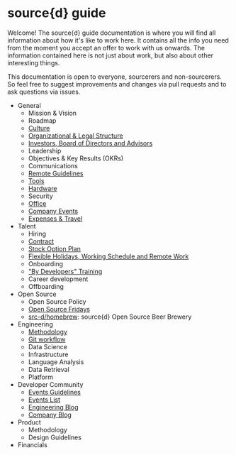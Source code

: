 # source{d} guide

Welcome!
The source{d} guide documentation is where you will find all information about how it's like to work here.
It contains all the info you need from the moment you accept an offer to work with us onwards.
The information contained here is not just about work,
but also about other interesting things.

This documentation is open to everyone, sourcerers and non-sourcerers.
So feel free to suggest improvements and changes via pull requests
and to ask questions via issues.

* General
  * Mission & Vision
  * Roadmap
  * [Culture](https://github.com/src-d/guide/blob/master/general/culture.md)
  * [Organizational & Legal Structure](https://github.com/src-d/guide/blob/master/general/organizational_legal_structure.md)
  * [Investors, Board of Directors and Advisors](https://github.com/src-d/guide/blob/master/general/investors_board_advisors.md)
  * Leadership
  * Objectives & Key Results (OKRs)
  * Communications
  * [Remote Guidelines](https://github.com/src-d/guide/blob/master/remote/remote_guidelines.md)
  * [Tools](https://github.com/src-d/guide/blob/master/general/tools.md)
  * [Hardware](https://github.com/src-d/guide/blob/master/general/available_hardware.md)
  * Security
  * [Office](https://github.com/src-d/guide/blob/master/general/madrid_office_seating_chart.md)
  * [Company Events](https://github.com/src-d/guide/blob/master/general/company_events.md)
  * [Expenses & Travel](https://github.com/src-d/guide/blob/master/general/expenses_travel.md)
* Talent
  * Hiring
  * [Contract](https://github.com/src-d/guide/blob/master/talent/contract.md)
  * [Stock Option Plan](https://github.com/src-d/guide/blob/master/talent/esop.md)
  * [Flexible Holidays, Working Schedule and Remote Work](https://github.com/src-d/guide/blob/master/talent/flexible_holidays_working_schedule_remote_work.md)
  * Onboarding
  * ["By Developers" Training](https://github.com/src-d/guide/blob/master/talent/by-developers-training/README.md)
  * Career development
  * Offboarding
* Open Source
  * Open Source Policy
  * [Open Source Fridays](https://github.com/src-d/guide/blob/master/open-source/open_source_fridays.md)
  * [src-d/homebrew](https://github.com/src-d/homebrew): source{d} Open Source Beer Brewery
* Engineering
  * [Methodology](engineering/methodology.md)
  * [Git workflow](engineering/git-flow.md)
  * Data Science
  * Infrastructure
  * Language Analysis
  * Data Retrieval
  * Platform
* Developer Community
  * [Events Guidelines](developer-community/events.md)
  * [Events List](developer-community/events-list.md)
  * <a href="https://blog.sourced.tech">Engineering Blog</a>
  * <a href="https://medium.com/source-d">Company Blog</a>
* Product
  * Methodology
  * Design Guidelines
* Financials
